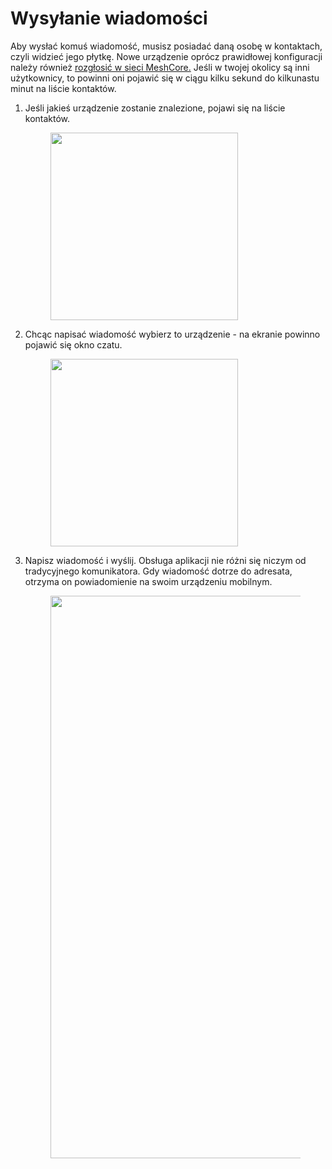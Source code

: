 # Wysyłanie wiadomości

Aby wysłać komuś wiadomość, musisz posiadać daną osobę w kontaktach, czyli widzieć jego płytkę. Nowe urządzenie oprócz prawidłowej konfiguracji należy również <a href="/zaawansowane/zarzadzanie/wysylanieReklam" target=_blank> rozgłosić w sieci MeshCore.</a> Jeśli w twojej okolicy są inni użytkownicy, to powinni oni pojawić się w ciągu kilku sekund do kilkunastu minut na liście kontaktów.

1. Jeśli jakieś urządzenie zostanie znalezione, pojawi się na liście kontaktów. 
    <figure markdown="span">
        <img src="/jakZaczac/img/wysylanieWiadomosci/1.webp" width="300px">
    </figure>

2. Chcąc napisać wiadomość wybierz to urządzenie - na ekranie powinno pojawić się okno czatu. 
    <figure markdown="span">
        <img src="/jakZaczac/img/wysylanieWiadomosci/2.webp" width="300px">
    </figure>

3. Napisz wiadomość i wyślij. Obsługa aplikacji nie różni się niczym od tradycyjnego komunikatora. Gdy wiadomość dotrze do adresata, otrzyma on powiadomienie na swoim urządzeniu mobilnym. 
    <figure markdown="span">
        <img src="/jakZaczac/img/wysylanieWiadomosci/3.webp" width="900px">
    </figure>
